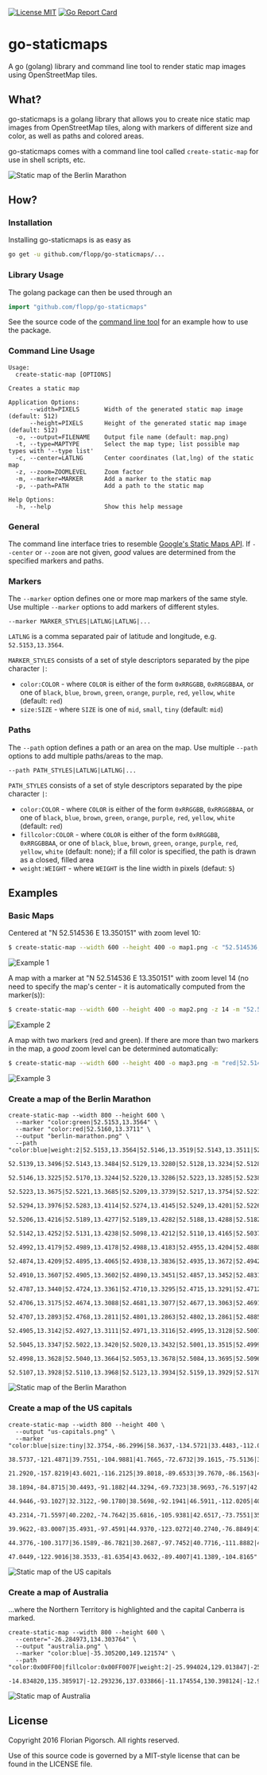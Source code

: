 [![License MIT](https://img.shields.io/badge/license-MIT-lightgrey.svg?style=flat)](https://github.com/flopp/go-staticmaps/)
[![Go Report Card](http://goreportcard.com/badge/flopp/go-staticmaps)](http://goreportcard.com/report/flopp/go-staticmaps)

# go-staticmaps
A go (golang) library and command line tool to render static map images using OpenStreetMap tiles.

## What?
go-staticmaps is a golang library that allows you to create nice static map images from OpenStreetMap tiles, along with markers of different size and color, as well as paths and colored areas.

go-staticmaps comes with a command line tool called `create-static-map` for use in shell scripts, etc.

![Static map of the Berlin Marathon](https://raw.githubusercontent.com/flopp/flopp.github.io/master/go-staticmaps/berlin-marathon.png)

## How?

### Installation

Installing go-staticmaps is as easy as

```bash
go get -u github.com/flopp/go-staticmaps/...
```

### Library Usage

The golang package can then be used through an

```go
import "github.com/flopp/go-staticmaps"
```

See the source code of the [command line tool](https://github.com/flopp/go-staticmaps/blob/master/cmd/create-static-map/create-static-map.go) for an example how to use the package.


### Command Line Usage

    Usage:
      create-static-map [OPTIONS]

    Creates a static map

    Application Options:
          --width=PIXELS       Width of the generated static map image (default: 512)
          --height=PIXELS      Height of the generated static map image (default: 512)
      -o, --output=FILENAME    Output file name (default: map.png)
      -t, --type=MAPTYPE       Select the map type; list possible map types with '--type list'
      -c, --center=LATLNG      Center coordinates (lat,lng) of the static map
      -z, --zoom=ZOOMLEVEL     Zoom factor
      -m, --marker=MARKER      Add a marker to the static map
      -p, --path=PATH          Add a path to the static map

    Help Options:
      -h, --help               Show this help message

### General
The command line interface tries to resemble [Google's Static Maps API](https://developers.google.com/maps/documentation/static-maps/intro).
If `--center` or `--zoom` are not given, *good* values are determined from the specified markers and paths.

### Markers
The `--marker` option defines one or more map markers of the same style. Use multiple `--marker` options to add markers of different styles.

    --marker MARKER_STYLES|LATLNG|LATLNG|...

`LATLNG` is a comma separated pair of latitude and longitude, e.g. `52.5153,13.3564`.

`MARKER_STYLES` consists of a set of style descriptors separated by the pipe character `|`:

- `color:COLOR` - where `COLOR` is either of the form `0xRRGGBB`, `0xRRGGBBAA`, or one of `black`, `blue`, `brown`, `green`, `orange`, `purple`, `red`, `yellow`, `white` (default: `red`)
- `size:SIZE` - where `SIZE` is one of `mid`, `small`, `tiny` (default: `mid`)

### Paths
The `--path` option defines a path or an area on the map. Use multiple `--path` options to add multiple paths/areas to the map.

    --path PATH_STYLES|LATLNG|LATLNG|...

`PATH_STYLES` consists of a set of style descriptors separated by the pipe character `|`:

- `color:COLOR` - where `COLOR` is either of the form `0xRRGGBB`, `0xRRGGBBAA`, or one of `black`, `blue`, `brown`, `green`, `orange`, `purple`, `red`, `yellow`, `white` (default: `red`)
- `fillcolor:COLOR` - where `COLOR` is either of the form `0xRRGGBB`, `0xRRGGBBAA`, or one of `black`, `blue`, `brown`, `green`, `orange`, `purple`, `red`, `yellow`, `white` (default: none); if a fill color is specified, the path is drawn as a closed, filled area
- `weight:WEIGHT` - where `WEIGHT` is the line width in pixels (defaut: `5`)


## Examples

### Basic Maps

Centered at "N 52.514536 E 13.350151" with zoom level 10:

```bash
$ create-static-map --width 600 --height 400 -o map1.png -c "52.514536,13.350151" -z 10
```
![Example 1](https://raw.githubusercontent.com/flopp/flopp.github.io/master/go-staticmaps/map1.png)

A map with a marker at "N 52.514536 E 13.350151" with zoom level 14 (no need to specify the map's center - it is automatically computed from the marker(s)):

```bash
$ create-static-map --width 600 --height 400 -o map2.png -z 14 -m "52.514536,13.350151"
```

![Example 2](https://raw.githubusercontent.com/flopp/flopp.github.io/master/go-staticmaps/map2.png)

A map with two markers (red and green). If there are more than two markers in the map, a *good* zoom level can be determined automatically:

```bash
$ create-static-map --width 600 --height 400 -o map3.png -m "red|52.514536,13.350151" -m "green|52.516285,13.377746"
```

![Example 3](https://raw.githubusercontent.com/flopp/flopp.github.io/master/go-staticmaps/map3.png)




### Create a map of the Berlin Marathon

    create-static-map --width 800 --height 600 \
      --marker "color:green|52.5153,13.3564" \
      --marker "color:red|52.5160,13.3711" \
      --output "berlin-marathon.png" \
      --path "color:blue|weight:2|52.5153,13.3564|52.5146,13.3519|52.5143,13.3511|52.5139,13.3502|\
        52.5139,13.3496|52.5143,13.3484|52.5129,13.3280|52.5128,13.3234|52.5128,13.3230|52.5138,13.3226|\
        52.5146,13.3225|52.5170,13.3244|52.5220,13.3286|52.5223,13.3285|52.5238,13.3297|52.5246,13.3346|\
        52.5223,13.3675|52.5221,13.3685|52.5209,13.3739|52.5217,13.3754|52.5221,13.3764|52.5272,13.3872|\
        52.5294,13.3976|52.5283,13.4114|52.5274,13.4145|52.5249,13.4201|52.5226,13.4176|52.5222,13.4169|\
        52.5206,13.4216|52.5189,13.4277|52.5189,13.4282|52.5188,13.4288|52.5182,13.4289|52.5180,13.4282|\
        52.5142,13.4252|52.5131,13.4238|52.5098,13.4212|52.5110,13.4165|52.5037,13.4104|52.5034,13.4105|\
        52.4992,13.4179|52.4989,13.4178|52.4988,13.4183|52.4955,13.4204|52.4880,13.4251|52.4865,13.4241|\
        52.4874,13.4209|52.4895,13.4065|52.4938,13.3836|52.4935,13.3672|52.4942,13.3626|52.4914,13.3622|\
        52.4910,13.3607|52.4905,13.3602|52.4890,13.3451|52.4857,13.3452|52.4831,13.3451|52.4815,13.3449|\
        52.4787,13.3440|52.4724,13.3361|52.4710,13.3295|52.4715,13.3291|52.4712,13.3283|52.4716,13.3194|\
        52.4706,13.3175|52.4674,13.3088|52.4681,13.3077|52.4677,13.3063|52.4691,13.2979|52.4707,13.2898|\
        52.4707,13.2893|52.4768,13.2811|52.4801,13.2863|52.4802,13.2861|52.4885,13.3021|52.4884,13.3055|\
        52.4905,13.3142|52.4927,13.3111|52.4971,13.3116|52.4995,13.3128|52.5007,13.3132|52.5026,13.3253|\
        52.5045,13.3347|52.5022,13.3420|52.5020,13.3432|52.5001,13.3515|52.4999,13.3539|52.4980,13.3621|\
        52.4998,13.3628|52.5040,13.3664|52.5053,13.3678|52.5084,13.3695|52.5096,13.3763|52.5096,13.3781|\
        52.5107,13.3928|52.5110,13.3968|52.5123,13.3934|52.5159,13.3929|52.5170,13.3907|52.5160,13.3711"

![Static map of the Berlin Marathon](https://raw.githubusercontent.com/flopp/flopp.github.io/master/go-staticmaps/berlin-marathon.png)

### Create a map of the US capitals

    create-static-map --width 800 --height 400 \
      --output "us-capitals.png" \
      --marker "color:blue|size:tiny|32.3754,-86.2996|58.3637,-134.5721|33.4483,-112.0738|34.7244,-92.2789|\
        38.5737,-121.4871|39.7551,-104.9881|41.7665,-72.6732|39.1615,-75.5136|30.4382,-84.2806|33.7545,-84.3897|\
        21.2920,-157.8219|43.6021,-116.2125|39.8018,-89.6533|39.7670,-86.1563|41.5888,-93.6203|39.0474,-95.6815|\
        38.1894,-84.8715|30.4493,-91.1882|44.3294,-69.7323|38.9693,-76.5197|42.3589,-71.0568|42.7336,-84.5466|\
        44.9446,-93.1027|32.3122,-90.1780|38.5698,-92.1941|46.5911,-112.0205|40.8136,-96.7026|39.1501,-119.7519|\
        43.2314,-71.5597|40.2202,-74.7642|35.6816,-105.9381|42.6517,-73.7551|35.7797,-78.6434|46.8084,-100.7694|\
        39.9622,-83.0007|35.4931,-97.4591|44.9370,-123.0272|40.2740,-76.8849|41.8270,-71.4087|34.0007,-81.0353|\
        44.3776,-100.3177|36.1589,-86.7821|30.2687,-97.7452|40.7716,-111.8882|44.2627,-72.5716|37.5408,-77.4339|\
        47.0449,-122.9016|38.3533,-81.6354|43.0632,-89.4007|41.1389,-104.8165"

![Static map of the US capitals](https://raw.githubusercontent.com/flopp/flopp.github.io/master/go-staticmaps/us-capitals.png)

### Create a map of Australia
...where the Northern Territory is highlighted and the capital Canberra is marked.

    create-static-map --width 800 --height 600 \
      --center="-26.284973,134.303764" \
      --output "australia.png" \
      --marker "color:blue|-35.305200,149.121574" \
      --path "color:0x00FF00|fillcolor:0x00FF007F|weight:2|-25.994024,129.013847|-25.994024,137.989677|-16.537670,138.011649|\
        -14.834820,135.385917|-12.293236,137.033866|-11.174554,130.398124|-12.925791,130.167411|-14.866678,129.002860"

![Static map of Australia](https://raw.githubusercontent.com/flopp/flopp.github.io/master/go-staticmaps/australia.png)

## License
Copyright 2016 Florian Pigorsch. All rights reserved.

Use of this source code is governed by a MIT-style license that can be found in the LICENSE file.
